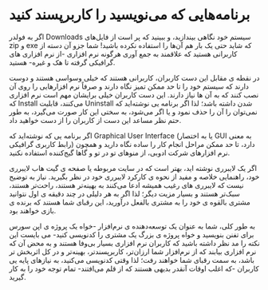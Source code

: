 # برنامه‌هایی که می‌نویسید را کاربرپسند کنید

اگر به فولدر Downloads سیستم خود نگاهی بیندازید، و ببینید که پر است از فایل‌های zip و exe که شاید حتی یک بار هم آن‌ها را استفاده نکرده باشید! شما جزو آن دسته از کاربرانی هستید که علاقمند به جمع آوری هرگونه نرم افزاری -از نرم افزاری های گرافیکی گرفته تا هک و غیره- هستید.

در نقطه ی مقابل این دست کاربران، کاربرانی هستند که خیلی وسواسی هستند و دوست دارند که سیستم خود را تا حد ممکن تمیز نگاه دارند و صرفاً نرم افزارهایی را روی آن نصب کنند که به آن ها نیاز دارند. این دست کاربران خیلی برایشان مهم است نرم افزاری که Install می‌کنند، قابلیت Uninstall شدن داشته باشد؛ لذا اگر برنامه یی نوشته‌اید که نمی‌توان را آن را حذف نمود و یا اگر می‌شود، به سختی این کار صورت می‌گیرد، به طور حتم نظر مساعد این دست از کاربران را از دست خواهید داد.

اگر برنامه یی که نوشته‌اید که Graphical User Interface (یا به اختصار GUI به معنی رابط کاربری گرافیکی) دارد، تا حد ممکن مراحل انجام کار را ساده نگاه دارید و همچون نرم افزارهای شرکت ادوبی، از منوهای تو در تو و گاها گیج‌کننده استفاده نکنید.

اگر یک لایبرری نوشته اید، بهتر است که در سایت مربوطه یا صفحه ی گیت هاب لایبرری خود، راهنمایی خلاصه و مفید از نحوه ی کارکرد لایبرری خود در نظر بگیرید. نیاز به توضیح نیست که لایبرری های رغیب همیشه ادعا می‌کنند به بهینه‌تر هستند، راحت‌تر هستند، سبک‌تر هستند و بسیار مزیت دیگر؛ لذا اگر به هر دلیلی در چند دقیقه ی اول نتوانید مشتری بالقوه ی خود را به مشتری بالفعل درآورید، این رقبای شما هستند که برنده ی بازی خواهند بود.

به طور کلی، شما به عنوان یک توسعه‌دهنده ی نرم‌افزار -خواه یک پروژه ی اپن سورس برای تفنن بنویسید و خواه پروژه ی بزرگ یک مشتری را کدنویسی کنید- می بایست این نکته را مد نظر داشته باشید که کاربران نرم افزاری بسیار بی‌وفا هستند و به محض آن که نرم افزاری بیابند که از نرم‌افزار شما ارزان‌تر، کاربرپسندتر، بهینه‌تر و در کل اثربخش تر باشد، به سمت رقبای شما خواهند رفت؛ لذا وقتی کدنویسی می‌کنید، به نیازهای پایه یی کاربران -که اغلب اوقات آنقدر بدیهی هستند که از قلم می‌افتند- تمام توجه خود را به کار گیرید.
